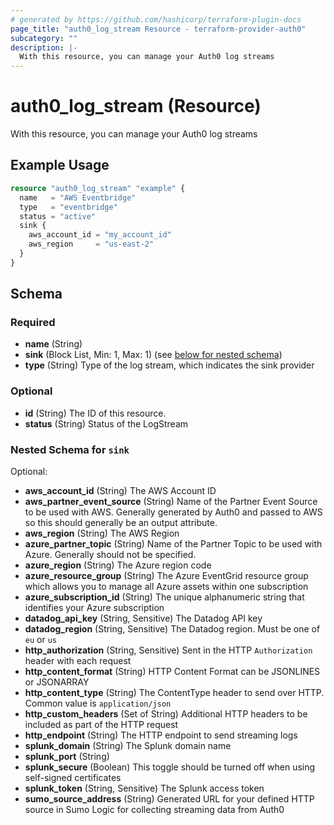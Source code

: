 ```yaml
---
# generated by https://github.com/hashicorp/terraform-plugin-docs
page_title: "auth0_log_stream Resource - terraform-provider-auth0"
subcategory: ""
description: |-
  With this resource, you can manage your Auth0 log streams
---
```


# auth0_log_stream (Resource)

With this resource, you can manage your Auth0 log streams

## Example Usage

```terraform
resource "auth0_log_stream" "example" {
  name   = "AWS Eventbridge"
  type   = "eventbridge"
  status = "active"
  sink {
    aws_account_id = "my_account_id"
    aws_region     = "us-east-2"
  }
}
```

<!-- schema generated by tfplugindocs -->
## Schema

### Required

- **name** (String)
- **sink** (Block List, Min: 1, Max: 1) (see [below for nested schema](#nestedblock--sink))
- **type** (String) Type of the log stream, which indicates the sink provider

### Optional

- **id** (String) The ID of this resource.
- **status** (String) Status of the LogStream

<a id="nestedblock--sink"></a>
### Nested Schema for `sink`

Optional:

- **aws_account_id** (String) The AWS Account ID
- **aws_partner_event_source** (String) Name of the Partner Event Source to be used with AWS. Generally generated by Auth0 and passed to AWS so this should generally be an output attribute.
- **aws_region** (String) The AWS Region
- **azure_partner_topic** (String) Name of the Partner Topic to be used with Azure.  Generally should not be specified.
- **azure_region** (String) The Azure region code
- **azure_resource_group** (String) The Azure EventGrid resource group which allows you to manage all Azure assets within one subscription
- **azure_subscription_id** (String) The unique alphanumeric string that identifies your Azure subscription
- **datadog_api_key** (String, Sensitive) The Datadog API key
- **datadog_region** (String, Sensitive) The Datadog region. Must be one of `eu` or `us`
- **http_authorization** (String, Sensitive) Sent in the HTTP `Authorization` header with each request
- **http_content_format** (String) HTTP Content Format can be JSONLINES or JSONARRAY
- **http_content_type** (String) The ContentType header to send over HTTP.  Common value is `application/json`
- **http_custom_headers** (Set of String) Additional HTTP headers to be included as part of the HTTP request
- **http_endpoint** (String) The HTTP endpoint to send streaming logs
- **splunk_domain** (String) The Splunk domain name
- **splunk_port** (String)
- **splunk_secure** (Boolean) This toggle should be turned off when using self-signed certificates
- **splunk_token** (String, Sensitive) The Splunk access token
- **sumo_source_address** (String) Generated URL for your defined HTTP source in Sumo Logic for collecting streaming data from Auth0


